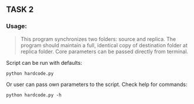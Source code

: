 ## TASK 2

### Usage:
> This program synchronizes two folders: source and replica.
> The program should maintain a full, identical copy of destination folder at replica folder.
> Core parameters can be passed directly from terminal.

Script can be run with defaults:
```
python hardcode.py
```
Or user can pass own parameters to the script.
Check help for commands:
```
python hardcode.py -h
```
